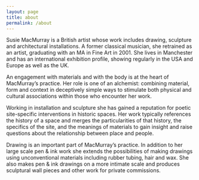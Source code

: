 ```yaml
---
layout: page
title: about
permalink: /about
---
```


Susie MacMurray is a British artist whose work includes drawing, sculpture and architectural installations.  A former classical musician, she retrained as an artist, graduating with an MA in Fine Art in 2001.  She lives in Manchester and has an international exhibition profile, showing regularly in the USA and Europe as well as the UK.

An engagement with materials and with the body is at the heart of MacMurray’s practice. Her role is one of an alchemist: combining material, form and context in deceptively simple ways to stimulate both physical and cultural associations within those who encounter her work.

Working in installation and sculpture she has gained a reputation for poetic site-specific interventions in historic spaces. Her work typically references the history of a space and merges the particularities of that history, the specifics of the site, and the meanings of materials to gain insight and raise questions about the relationship between place and people.

Drawing is an important part of MacMurray’s practice. In addition to her large scale pen & ink work she extends the possibilities of making drawings using unconventional materials including rubber tubing, hair and wax. She also makes pen & ink drawings on a more intimate scale and produces sculptural wall pieces and other work for private commissions.

